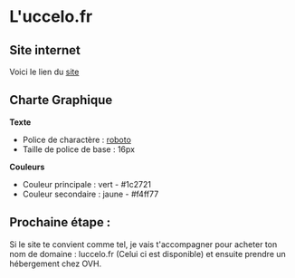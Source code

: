 # L'uccelo.fr

## Site internet

Voici le lien du [site](https://bcollignonecv.github.io/luccelo/)

## Charte Graphique

__Texte__
* Police de charactère : [roboto](https://fonts.google.com/specimen/Roboto)
* Taille de police de base : 16px

__Couleurs__
* Couleur principale : vert - #1c2721
* Couleur secondaire : jaune - #f4ff77


## Prochaine étape :

Si le site te convient comme tel, je vais t'accompagner pour acheter ton nom de domaine : luccelo.fr (Celui ci est disponible) et ensuite prendre un hébergement chez OVH.